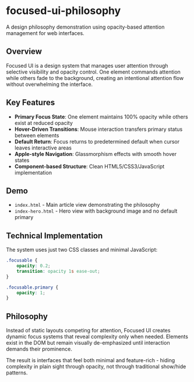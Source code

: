 # focused-ui-philosophy

A design philosophy demonstration using opacity-based attention management for web interfaces.

## Overview

Focused UI is a design system that manages user attention through selective visibility and opacity control. One element commands attention while others fade to the background, creating an intentional attention flow without overwhelming the interface.

## Key Features

- **Primary Focus State**: One element maintains 100% opacity while others exist at reduced opacity
- **Hover-Driven Transitions**: Mouse interaction transfers primary status between elements  
- **Default Return**: Focus returns to predetermined default when cursor leaves interactive areas
- **Apple-style Navigation**: Glassmorphism effects with smooth hover states
- **Component-based Structure**: Clean HTML5/CSS3/JavaScript implementation

## Demo

- `index.html` - Main article view demonstrating the philosophy
- `index-hero.html` - Hero view with background image and no default primary

## Technical Implementation

The system uses just two CSS classes and minimal JavaScript:

```css
.focusable {
    opacity: 0.2;
    transition: opacity 1s ease-out;
}

.focusable.primary {
    opacity: 1;
}
```

## Philosophy

Instead of static layouts competing for attention, Focused UI creates dynamic focus systems that reveal complexity only when needed. Elements exist in the DOM but remain visually de-emphasized until interaction demands their prominence.

The result is interfaces that feel both minimal and feature-rich - hiding complexity in plain sight through opacity, not through traditional show/hide patterns.